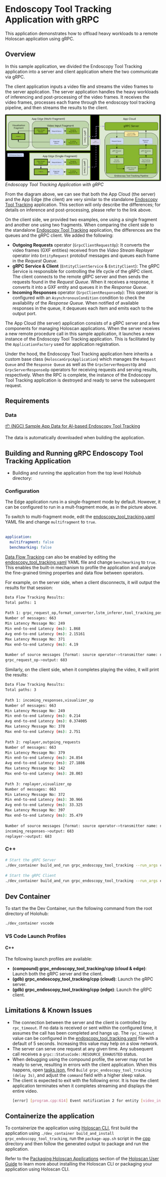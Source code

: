 # Endoscopy Tool Tracking Application with gRPC

This application demonstrates how to offload heavy workloads to a remote Holoscan application using gRPC.

## Overview

In this sample application, we divided the Endoscopy Tool Tracking application into a server and client application where the two communicate via gRPC.

The client application inputs a video file and streams the video frames to the server application. The server application handles the heavy workloads of inferencing and post-processing of the video frames. It receives the video frames, processes each frame through the endoscopy tool tracking pipeline, and then streams the results to the client.

![Overview](static/overview.png)
*Endoscopy Tool Tracking Application with gRPC*

From the diagram above, we can see that both the App Cloud (the server) and the App Edge (the client) are very similar to the standalone [Endoscopy Tool Tracking](../../../endoscopy_tool_tracking/) application. This section will only describe the differences; for details on inference and post-processing, please refer to the link above.

On the client side, we provided two examples, one using a single fragment and another one using two fragments. When comparing the client side to the standalone [Endoscopy Tool Tracking](../../../endoscopy_tool_tracking/) application, the differences are the queues and the gRPC client. We added the following:
- **Outgoing Requests** operator (`GrpcClientRequestOp`): It converts the video frames (GXF entities) received from the *Video Stream Replayer* operator into `EntityRequest` protobuf messages and queues each frame in the *Request Queue*.
- **gRPC Service & Client** (`EntityClientService` & `EntityClient`): The gRPC Service is responsible for controlling the life cycle of the gRPC client. The client connects to the remote gRPC server and then sends the requests found in the *Request Queue*. When it receives a response, it converts it into a GXF entity and queues it in the *Response Queue*.
- **Incoming Responses** operator (`GrpcClientResponseOp`): This operator is configured with an `AsynchronousCondition` condition to check the availability of the *Response Queue*. When notified of available responses in the queue, it dequeues each item and emits each to the output port.

The App Cloud (the server) application consists of a gRPC server and a few components for managing Holoscan applications. When the server receives a new remote procedure call in this sample application, it launches a new instance of the Endoscopy Tool Tracking application. This is facilitated by the `ApplicationFactory` used for application registration.

Under the hood, the Endoscopy Tool Tracking application here inherits a custom base class (`HoloscanGrpcApplication`) which manages the `Request Queue` and the `Response Queue` as well as the `GrpcServerRequestOp` and `GrpcServerResponseOp` operators for receiving requests and serving results, respectively. When the RPC is complete, the instance of the Endoscopy Tool Tracking application is destroyed and ready to serve the subsequent request.


## Requirements

### Data

[📦️ (NGC) Sample App Data for AI-based Endoscopy Tool Tracking](https://catalog.ngc.nvidia.com/orgs/nvidia/teams/clara-holoscan/resources/holoscan_endoscopy_sample_data)

The data is automatically downloaded when building the application.

## Building and Running gRPC Endoscopy Tool Tracking Application

* Building and running the application from the top level Holohub directory:


### Configuration

The Edge application runs in a single-fragment mode by default. However, it can be configured to run in a mult-fragment mode, as in the picture above.

To switch to multi-fragment mode, edit the [endoscopy_tool_tracking.yaml](./cpp/endoscopy_tool_tracking.yaml) YAML file and change `multifragment` to `true`.

```yaml

application:
  multifragment: false
  benchmarking: false
```

[Data Flow Tracking](https://docs.nvidia.com/holoscan/sdk-user-guide/flow_tracking.html) can also be enabled by editing the [endoscopy_tool_tracking.yaml](./cpp/endoscopy_tool_tracking.yaml) YAML file and change `benchmarking` to `true`. This enables the built-in mechanism to profile the application and analyze the fine-grained timing properties and data flow between operators.

For example, on the server side, when a client disconnects, it will output the results for that session:

```bash
Data Flow Tracking Results:
Total paths: 1

Path 1: grpc_request_op,format_converter,lstm_inferer,tool_tracking_postprocessor,grpc_response_op
Number of messages: 663
Min Latency Message No: 249
Min end-to-end Latency (ms): 1.868
Avg end-to-end Latency (ms): 2.15161
Max Latency Message No: 371
Max end-to-end Latency (ms): 4.19

Number of source messages [format: source operator->transmitter name: number of messages]:
grpc_request_op->output: 683
```

Similarly, on the client side, when it completes playing the video, it will print the results:

```bash
Data Flow Tracking Results:
Total paths: 3

Path 1: incoming_responses,visualizer_op
Number of messages: 663
Min Latency Message No: 249
Min end-to-end Latency (ms): 0.214
Avg end-to-end Latency (ms): 0.374005
Max Latency Message No: 378
Max end-to-end Latency (ms): 2.751

Path 2: replayer,outgoing_requests
Number of messages: 663
Min Latency Message No: 379
Min end-to-end Latency (ms): 24.854
Avg end-to-end Latency (ms): 27.1886
Max Latency Message No: 142
Max end-to-end Latency (ms): 28.003

Path 3: replayer,visualizer_op
Number of messages: 663
Min Latency Message No: 372
Min end-to-end Latency (ms): 30.966
Avg end-to-end Latency (ms): 33.325
Max Latency Message No: 397
Max end-to-end Latency (ms): 35.479

Number of source messages [format: source operator->transmitter name: number of messages]:
incoming_responses->output: 683
replayer->output: 683
```


### C++

```bash
# Start the gRPC Server
./dev_container build_and_run grpc_endoscopy_tool_tracking --run_args cloud [--language cpp]

# Start the gRPC Client
./dev_container build_and_run grpc_endoscopy_tool_tracking --run_args edge [--language cpp]
```


## Dev Container

To start the the Dev Container, run the following command from the root directory of Holohub:

```bash
./dev_container vscode
```

### VS Code Launch Profiles

#### C++

The following launch profiles are available:

- **(compound) grpc_endoscopy_tool_tracking/cpp (cloud & edge)**: Launch both the gRPC server and the client.
- **(gdb) grpc_endoscopy_tool_tracking/cpp (cloud)**: Launch the gRPC server.
- **(gdb) grpc_endoscopy_tool_tracking/cpp (edge)**: Launch the gRPC client.


## Limitations & Known Issues

- The connection between the server and the client is controlled by `rpc_timeout`. If no data is received or sent within the configured time, it assumes the call has been completed and hangs up. The `rpc_timeout` value can be configured in the [endoscopy_tool_tracking.yaml](./cpp/endoscopy_tool_tracking.yaml) file with a default of 5 seconds. Increasing this value may help on a slow network.
- The server can serve one request at any given time. Any subsequent call receives a `grpc::StatusCode::RESOURCE_EXHAUSTED` status.
- When debugging using the compound profile, the server may not be ready to serve, resulting in errors with the client application. When this happens, open [tasks.json](../../../.vscode/tasks.json), find `Build grpc_endoscopy_tool_tracking (delay 3s)`, and adjust the `command` field with a higher sleep value.
- The client is expected to exit with the following error. It is how the client application terminates when it completes streaming and displays the entire video.
  ```bash
  [error] [program.cpp:614] Event notification 2 for entity [video_in__outgoing_requests] with id [33] received in an unexpected state [Origin]
  ```


## Containerize the application

To containerize the application using [Holoscan CLI](https://docs.nvidia.com/holoscan/sdk-user-guide/cli/cli.html), first build the application using `./dev_container build_and_install grpc_endoscopy_tool_tracking`, run the `package-app.sh` script in the [cpp](./cpp/package-app.sh) directory and then follow the generated output to package and run the application.

Refer to the [Packaging Holoscan Applications](https://docs.nvidia.com/holoscan/sdk-user-guide/holoscan_packager.html) section of the [Holoscan User Guide](https://docs.nvidia.com/holoscan/sdk-user-guide/) to learn more about installing the Holoscan CLI or packaging your application using Holoscan CLI.
